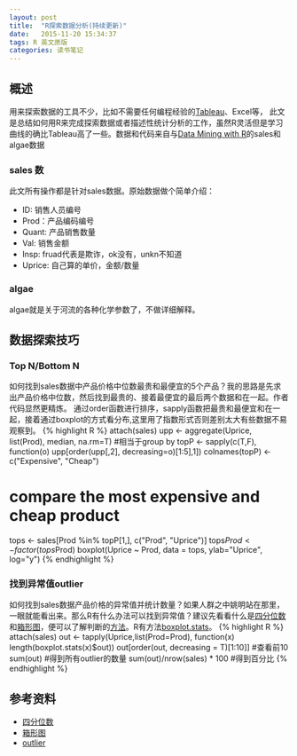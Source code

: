 ```yaml
---
layout: post
title:  "R探索数据分析(持续更新)"
date:   2015-11-20 15:34:37
tags: R 英文原版
categories: 读书笔记
---
```


## 概述
用来探索数据的工具不少，比如不需要任何编程经验的[Tableau](http://www.tableau.com/)、Excel等，
此文是总结如何用R来完成探索数据或者描述性统计分析的工作，虽然R灵活但是学习曲线的确比Tableau高了一些。数据和代码来自与[Data Mining with R](http://www.dcc.fc.up.pt/~ltorgo/DataMiningWithR/datasets4.html)的sales和algae数据

### sales 数
此文所有操作都是针对sales数据。原始数据做个简单介绍：

- ID: 销售人员编号
- Prod：产品编码编号
- Quant: 产品销售数量
- Val: 销售金额
- Insp: fruad代表是欺诈，ok没有，unkn不知道
- Uprice: 自己算的单价，金额/数量

### algae
algae就是关于河流的各种化学参数了，不做详细解释。

## 数据探索技巧

### Top N/Bottom N 

如何找到sales数据中产品价格中位数最贵和最便宜的5个产品？我的思路是先求出产品价格中位数，然后找到最贵的、接着最便宜的最后两个数据和在一起。作者代码显然更精炼。
通过order函数进行排序，sapply函数把最贵和最便宜和在一起，接着通过boxplot的方式看分布,这里用了指数形式否则差别太大有些数据不易观察到。
{% highlight R %}
attach(sales)
upp <- aggregate(Uprice, list(Prod), median, na.rm=T)    #相当于group by
topP <- sapply(c(T,F), function(o) upp[order(upp[,2], decreasing=o)[1:5],1])
colnames(topP) <- c("Expensive", "Cheap")

# compare the most expensive and cheap product
tops <- sales[Prod %in% topP[1,], c("Prod", "Uprice")]
tops$Prod <- factor(tops$Prod)
boxplot(Uprice ~ Prod, data = tops, ylab="Uprice", log="y")
{% endhighlight %}


### 找到异常值outlier

如何找到sales数据产品价格的异常值并统计数量？如果人群之中姚明站在那里，一眼就能看出来。那么R有什么办法可以找到异常值？建议先看看什么是[四分位数](https://zh.wikipedia.org/wiki/%E5%9B%9B%E5%88%86%E4%BD%8D%E6%95%B0)和[箱形图](http://stattrek.com/statistics/charts/boxplot.aspx?Tutorial=AP)，便可以了解判断的[方法](http://www.itl.nist.gov/div898/handbook/prc/section1/prc16.htm)。R有方法[boxplot.stats](https://stat.ethz.ch/R-manual/R-devel/library/grDevices/html/boxplot.stats.html)。
{% highlight R %}
attach(sales)
out <- tapply(Uprice,list(Prod=Prod), function(x) length(boxplot.stats(x)$out))
out[order(out, decreasing = T)[1:10]] #查看前10 
sum(out)   #得到所有outlier的数量
sum(out)/nrow(sales) * 100 #得到百分比
{% endhighlight %}

## 参考资料
- [四分位数](https://zh.wikipedia.org/wiki/%E5%9B%9B%E5%88%86%E4%BD%8D%E6%95%B0)
- [箱形图](http://stattrek.com/statistics/charts/boxplot.aspx?Tutorial=AP)
- [outlier](http://www.itl.nist.gov/div898/handbook/prc/section1/prc16.htm)


